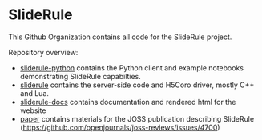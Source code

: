 # SlideRule

This Github Organization contains all code for the SlideRule project.

Repository overview:
* [sliderule-python](https://github.com/ICESat2-SlideRule/sliderule-python) contains the Python client and example notebooks demonstrating SlideRule capabilties.
* [sliderule](https://github.com/ICESat2-SlideRule/sliderule) contains the server-side code and H5Coro driver, mostly C++ and Lua.
* [sliderule-docs](https://github.com/ICESat2-SlideRule/sliderule-docs) contains documentation and rendered html for the website
* [paper](https://github.com/ICESat2-SlideRule/paper) contains materials for the JOSS publication describing SlideRule (https://github.com/openjournals/joss-reviews/issues/4700)
